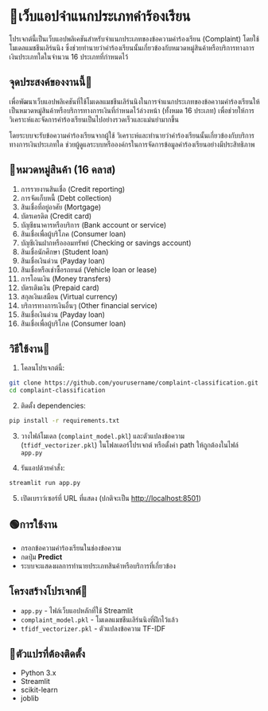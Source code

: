 # 🌼เว็บแอปจำแนกประเภทคำร้องเรียน

โปรเจกต์นี้เป็นเว็บแอปพลิเคชันสำหรับจำแนกประเภทของข้อความคำร้องเรียน (Complaint) โดยใช้โมเดลแมชชีนเลิร์นนิง ซึ่งช่วยทำนายว่าคำร้องเรียนนั้นเกี่ยวข้องกับหมวดหมู่สินค้าหรือบริการทางการเงินประเภทใดในจำนวน 16 ประเภทที่กำหนดไว้

## จุดประสงค์ของงานนี้🌻

เพื่อพัฒนาเว็บแอปพลิเคชันที่ใช้โมเดลแมชชีนเลิร์นนิงในการจำแนกประเภทของข้อความคำร้องเรียนให้เป็นหมวดหมู่สินค้าหรือบริการทางการเงินที่กำหนดไว้ล่วงหน้า (ทั้งหมด 16 ประเภท) เพื่อช่วยให้การวิเคราะห์และจัดการคำร้องเรียนเป็นไปอย่างรวดเร็วและแม่นยำมากขึ้น

โดยระบบจะรับข้อความคำร้องเรียนจากผู้ใช้ วิเคราะห์และทำนายว่าคำร้องเรียนนั้นเกี่ยวข้องกับบริการทางการเงินประเภทใด ช่วยผู้ดูแลระบบหรือองค์กรในการจัดการข้อมูลคำร้องเรียนอย่างมีประสิทธิภาพ

## 🎏หมวดหมู่สินค้า (16 คลาส)

1. การรายงานสินเชื่อ (Credit reporting)  
2. การจัดเก็บหนี้ (Debt collection)  
3. สินเชื่อที่อยู่อาศัย (Mortgage)  
4. บัตรเครดิต (Credit card)  
5. บัญชีธนาคารหรือบริการ (Bank account or service)  
6. สินเชื่อเพื่อผู้บริโภค (Consumer loan)  
7. บัญชีเงินฝากหรือออมทรัพย์ (Checking or savings account)  
8. สินเชื่อนักศึกษา (Student loan)  
9. สินเชื่อเงินด่วน (Payday loan)  
10. สินเชื่อหรือเช่าซื้อรถยนต์ (Vehicle loan or lease)  
11. การโอนเงิน (Money transfers)  
12. บัตรเติมเงิน (Prepaid card)  
13. สกุลเงินเสมือน (Virtual currency)  
14. บริการทางการเงินอื่นๆ (Other financial service)  
15. สินเชื่อเงินด่วน (Payday loan)
16. สินเชื่อเพื่อผู้บริโภค (Consumer loan)


## วิธีใช้งาน💖

1. โคลนโปรเจกต์นี้:

```bash
git clone https://github.com/yourusername/complaint-classification.git
cd complaint-classification
````

2. ติดตั้ง dependencies:

```bash
pip install -r requirements.txt
```

3. วางไฟล์โมเดล (`complaint_model.pkl`) และตัวแปลงข้อความ (`tfidf_vectorizer.pkl`) ในโฟลเดอร์โปรเจกต์ หรือตั้งค่า path ให้ถูกต้องในไฟล์ `app.py`

4. รันแอปด้วยคำสั่ง:

```bash
streamlit run app.py
```

5. เปิดเบราว์เซอร์ที่ URL ที่แสดง (ปกติจะเป็น [http://localhost:8501](http://localhost:8501))

## 🟢การใช้งาน

* กรอกข้อความคำร้องเรียนในช่องข้อความ
* กดปุ่ม **Predict**
* ระบบจะแสดงผลการทำนายประเภทสินค้าหรือบริการที่เกี่ยวข้อง

## โครงสร้างโปรเจกต์🍒

* `app.py` - ไฟล์เว็บแอปหลักที่ใช้ Streamlit
* `complaint_model.pkl` - โมเดลแมชชีนเลิร์นนิงที่ฝึกไว้แล้ว
* `tfidf_vectorizer.pkl` - ตัวแปลงข้อความ TF-IDF

## 🪸ตัวแปรที่ต้องติดตั้ง

* Python 3.x
* Streamlit
* scikit-learn
* joblib


